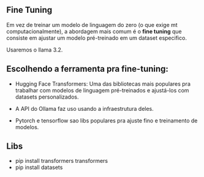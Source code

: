 ## Fine Tuning

Em vez de treinar um modelo de linguagem do zero (o que exige mt computacionalmente), a 
abordagem mais comum é o __fine tuning__ que consiste em ajustar um modelo pré-treinado
em um dataset especifico.

Usaremos o llama 3.2.

## Escolhendo a ferramenta pra fine-tuning:
- Hugging Face Transformers: Uma das bibliotecas mais populares pra trabalhar com
modelos de linguagem pré-treinados e ajustá-los com datasets personalizados.

- A API do Ollama faz uso usando a infraestrutura deles.

- Pytorch e tensorflow sao libs populares pra ajuste fino e treinamento de modelos.

## Libs
- pip install transformers transformers
- pip install datasets
